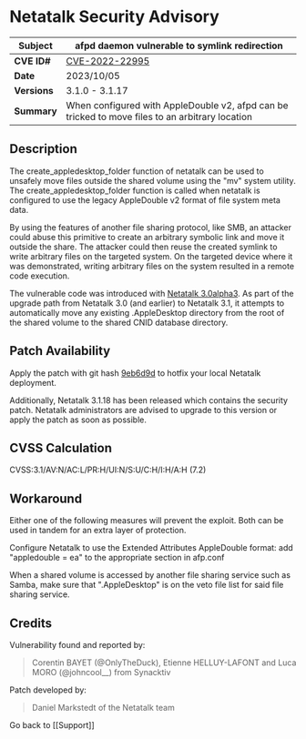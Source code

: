 # Netatalk Security Advisory

| **Subject**  | afpd daemon vulnerable to symlink redirection |
| ------------ | -------------------------------------- |
| **CVE ID#**  | [CVE-2022-22995](https://www.cve.org/CVERecord?id=CVE-2022-22995) |
| **Date**     | 2023/10/05 |
| **Versions** | 3.1.0 - 3.1.17 |
| **Summary**  | When configured with AppleDouble v2, afpd can be tricked to move files to an arbitrary location |

## Description

The create_appledesktop_folder function of netatalk can be used to
unsafely move files outside the shared volume using the "mv" system
utility. The create_appledesktop_folder function is called when netatalk
is configured to use the legacy AppleDouble v2 format of file system
meta data.

By using the features of another file sharing protocol, like SMB, an
attacker could abuse this primitive to create an arbitrary symbolic link
and move it outside the share. The attacker could then reuse the created
symlink to write arbitrary files on the targeted system. On the targeted
device where it was demonstrated, writing arbitrary files on the system
resulted in a remote code execution.

The vulnerable code was introduced with [Netatalk
3.0alpha3](https://netatalk.io/3.1/ReleaseNotes3.1.0). As part of the
upgrade path from Netatalk 3.0 (and earlier) to Netatalk 3.1, it
attempts to automatically move any existing .AppleDesktop directory from
the root of the shared volume to the shared CNID database directory.

## Patch Availability

Apply the patch with git hash
[9eb6d9d](https://github.com/Netatalk/netatalk/commit/9eb6d9d0ac17dca210ccbf05476a925a6b379dfb.diff)
to hotfix your local Netatalk deployment.

Additionally, Netatalk 3.1.18 has been released which contains the
security patch. Netatalk administrators are advised to upgrade to this
version or apply the patch as soon as possible.

## CVSS Calculation

CVSS:3.1/AV:N/AC:L/PR:H/UI:N/S:U/C:H/I:H/A:H (7.2)

## Workaround

Either one of the following measures will prevent the exploit. Both can
be used in tandem for an extra layer of protection.

Configure Netatalk to use the Extended Attributes AppleDouble format:
add "appledouble = ea" to the appropriate section in afp.conf

When a shared volume is accessed by another file sharing service such as
Samba, make sure that ".AppleDesktop" is on the veto file list for said
file sharing service.

## Credits

Vulnerability found and reported by:

> Corentin BAYET (@OnlyTheDuck), Etienne HELLUY-LAFONT and Luca MORO
(@johncool\_\_) from Synacktiv

Patch developed by:

> Daniel Markstedt of the Netatalk team

Go back to [[Support]]
